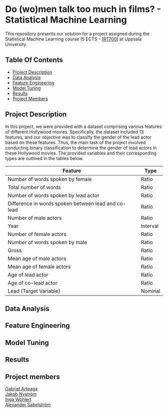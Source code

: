 # Do (wo)men talk too much in films? - Statistical Machine Learning
This repository presents our solution for a project assigned during the Statistical Machine Learning course (5 ECTS - [1RT700](https://www.uu.se/en/study/syllabus?query=41831)) at Uppsala University.

## Table Of Contents
 * [Project Description](#project-description)
 * [Data Analysis](#data-analysis)
 * [Feature Engineering](#feature-engineering)
 * [Model Tuning](#model-tuning)
 * [Results](#results)
 * [Project Members](#project-members)
## Project Description
In this project, we were provided with a dataset comprising various features of different Hollywood movies. Specifically, the dataset included 13 features, and our objective was to classify the gender of the lead actor based on these features. Thus, the main task of the project involved conducting binary classification to determine the gender of lead actors in these Hollywood movies. The provided variables and their corresponding types are outlined in the tables below.

<div align="center">
  
| Feature                                          | Type     |
|--------------------------------------------------|----------|
| Number of words spoken by female                | Ratio    |
| Total number of words                           | Ratio    |
| Number of words spoken by lead actor            | Ratio    |
| Difference in words spoken between lead and co-lead | Ratio    |
| Number of male actors                           | Ratio    |
| Year                                             | Interval |
| Number of female actors                         | Ratio    |
| Number of words spoken by male                  | Ratio    |
| Gross                                            | Ratio    |
| Mean age of male actors                         | Ratio    |
| Mean age of female actors                       | Ratio    |
| Age of lead actor                               | Ratio    |
| Age of co-lead actor                            | Ratio    |
| Lead (Target Variable)                            | Nominal  |
</div>

## Data Analysis
## Feature Engineering
## Model Tuning
## Results

## Project members
[Gabriel Arteaga](https://github.com/Gabriel-Arteaga)   
[Jakob Nyström](https://github.com/j-nystrom)  
[Inga Wohlert](https://github.com/IngaKristin)  
[Alexander Sabelström](https://github.com/Sabelz)

